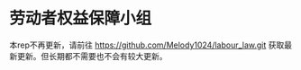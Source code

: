 # 劳动者权益保障小组
  
  本rep不再更新，请前往 https://github.com/Melody1024/labour_law.git 获取最新更新。但长期都不需要也不会有较大更新。

